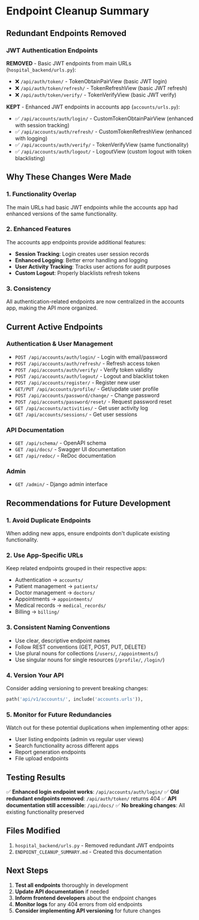 # Endpoint Cleanup Summary

## Redundant Endpoints Removed

### JWT Authentication Endpoints

**REMOVED** - Basic JWT endpoints from main URLs (`hospital_backend/urls.py`):
- ❌ `/api/auth/token/` - TokenObtainPairView (basic JWT login)
- ❌ `/api/auth/token/refresh/` - TokenRefreshView (basic JWT refresh)  
- ❌ `/api/auth/token/verify/` - TokenVerifyView (basic JWT verify)

**KEPT** - Enhanced JWT endpoints in accounts app (`accounts/urls.py`):
- ✅ `/api/accounts/auth/login/` - CustomTokenObtainPairView (enhanced with session tracking)
- ✅ `/api/accounts/auth/refresh/` - CustomTokenRefreshView (enhanced with logging)
- ✅ `/api/accounts/auth/verify/` - TokenVerifyView (same functionality)
- ✅ `/api/accounts/auth/logout/` - LogoutView (custom logout with token blacklisting)

## Why These Changes Were Made

### 1. **Functionality Overlap**
The main URLs had basic JWT endpoints while the accounts app had enhanced versions of the same functionality.

### 2. **Enhanced Features**
The accounts app endpoints provide additional features:
- **Session Tracking**: Login creates user session records
- **Enhanced Logging**: Better error handling and logging
- **User Activity Tracking**: Tracks user actions for audit purposes
- **Custom Logout**: Properly blacklists refresh tokens

### 3. **Consistency**
All authentication-related endpoints are now centralized in the accounts app, making the API more organized.

## Current Active Endpoints

### Authentication & User Management
- `POST /api/accounts/auth/login/` - Login with email/password
- `POST /api/accounts/auth/refresh/` - Refresh access token
- `POST /api/accounts/auth/verify/` - Verify token validity
- `POST /api/accounts/auth/logout/` - Logout and blacklist token
- `POST /api/accounts/register/` - Register new user
- `GET/PUT /api/accounts/profile/` - Get/update user profile
- `POST /api/accounts/password/change/` - Change password
- `POST /api/accounts/password/reset/` - Request password reset
- `GET /api/accounts/activities/` - Get user activity log
- `GET /api/accounts/sessions/` - Get user sessions

### API Documentation
- `GET /api/schema/` - OpenAPI schema
- `GET /api/docs/` - Swagger UI documentation
- `GET /api/redoc/` - ReDoc documentation

### Admin
- `GET /admin/` - Django admin interface

## Recommendations for Future Development

### 1. **Avoid Duplicate Endpoints**
When adding new apps, ensure endpoints don't duplicate existing functionality.

### 2. **Use App-Specific URLs**
Keep related endpoints grouped in their respective apps:
- Authentication → `accounts/`
- Patient management → `patients/`
- Doctor management → `doctors/`
- Appointments → `appointments/`
- Medical records → `medical_records/`
- Billing → `billing/`

### 3. **Consistent Naming Conventions**
- Use clear, descriptive endpoint names
- Follow REST conventions (GET, POST, PUT, DELETE)
- Use plural nouns for collections (`/users/`, `/appointments/`)
- Use singular nouns for single resources (`/profile/`, `/login/`)

### 4. **Version Your API**
Consider adding versioning to prevent breaking changes:
```python
path('api/v1/accounts/', include('accounts.urls')),
```

### 5. **Monitor for Future Redundancies**
Watch out for these potential duplications when implementing other apps:
- User listing endpoints (admin vs regular user views)
- Search functionality across different apps
- Report generation endpoints
- File upload endpoints

## Testing Results

✅ **Enhanced login endpoint works**: `/api/accounts/auth/login/`
✅ **Old redundant endpoints removed**: `/api/auth/token/` returns 404
✅ **API documentation still accessible**: `/api/docs/`
✅ **No breaking changes**: All existing functionality preserved

## Files Modified

1. `hospital_backend/urls.py` - Removed redundant JWT endpoints
2. `ENDPOINT_CLEANUP_SUMMARY.md` - Created this documentation

## Next Steps

1. **Test all endpoints** thoroughly in development
2. **Update API documentation** if needed
3. **Inform frontend developers** about the endpoint changes
4. **Monitor logs** for any 404 errors from old endpoints
5. **Consider implementing API versioning** for future changes
